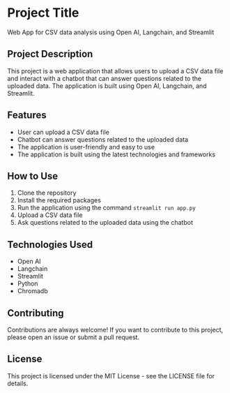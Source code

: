 # Project Title

Web App for CSV data analysis using Open AI, Langchain, and Streamlit

## Project Description

This project is a web application that allows users to upload a CSV data file and interact with a chatbot that can answer questions related to the uploaded data. The application is built using Open AI, Langchain, and Streamlit.

## Features

- User can upload a CSV data file
- Chatbot can answer questions related to the uploaded data
- The application is user-friendly and easy to use
- The application is built using the latest technologies and frameworks

## How to Use

1. Clone the repository
2. Install the required packages
3. Run the application using the command `streamlit run app.py`
4. Upload a CSV data file
5. Ask questions related to the uploaded data using the chatbot

## Technologies Used

- Open AI
- Langchain
- Streamlit
- Python
- Chromadb

## Contributing

Contributions are always welcome! If you want to contribute to this project, please open an issue or submit a pull request.

## License

This project is licensed under the MIT License - see the LICENSE file for details.

